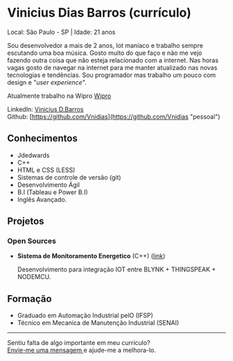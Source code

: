 # Vinicius Dias Barros (currículo)

Local: São Paulo - SP | Idade: 21 anos

Sou desenvolvedor a mais de 2 anos, Iot maníaco e trabalho sempre escutando uma boa música. Gosto muito do que faço
e não me vejo fazendo outra coisa que não esteja relacionado com a internet. Nas horas vagas gosto de navegar na internet 
para me manter atualizado nas novas tecnologias e tendências. Sou programador mas trabalho um pouco com design e "*user experience*".

Atualmente trabalho na Wipro [Wipro](https://www.wipro.com/ "Link")

Linkedln: [Vinicius D.Barros](https://www.linkedin.com/in/vinicius-d-2a9b2488/ "pessoal")  
Github: [https://github.com/Vnidias](https://github.com/Vnidias "pessoal")


## Conhecimentos

* Jdedwards 
* C++ 
* HTML e CSS (LESS)
* Sistemas de controle de versão (git)
* Desenvolvimento Ágil
* B.I (Tableau e Power B.I)
* Inglês Avançado.

## Projetos

### Open Sources

* **Sistema de Monitoramento Energetico** (C++) ([link](https://github.com/Vnidias/vnidias.github.io "github"))  
 
   Desenvolvimento para integração IOT entre BLYNK + THINGSPEAK + NODEMCU.

## Formação

* Graduado em Automação Industrial pelO (IFSP)
* Técnico em Mecanica de Manutenção Industrial (SENAI)
 

--- 

  
Sentiu falta de algo importante em meu currículo?  
[Envie-me uma mensagem ](https://github.com/Vnidias "Envie-me uma mensagem ") e ajude-me a melhora-lo.
